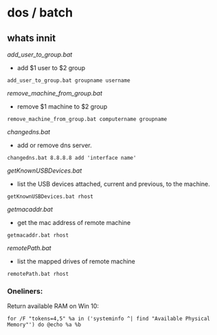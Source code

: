 # dos / batch

## whats innit

_add_user_to_group.bat_
- add $1 user to $2 group
```
add_user_to_group.bat groupname username
```

_remove_machine_from_group.bat_
- remove $1 machine to $2 group
```
remove_machine_from_group.bat computername groupname
```

_changedns.bat_
- add or remove dns server. 
```
changedns.bat 8.8.8.8 add 'interface name'
````

_getKnownUSBDevices.bat_
- list the USB devices attached, current and previous, to the machine.
```
getKnownUSBDevices.bat rhost
```

_getmacaddr.bat_
- get the mac address of remote machine
```
getmacaddr.bat rhost
```

_remotePath.bat_
- list the mapped drives of remote machine
```
remotePath.bat rhost
```

### Oneliners:
Return available RAM on Win 10:
```
for /F "tokens=4,5" %a in ('systeminfo ^| find "Available Physical Memory"') do @echo %a %b
```
